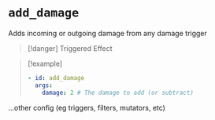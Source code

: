 # `add_damage`

Adds incoming or outgoing damage from any damage trigger

> [!danger] Triggered Effect

> [!example]
>```yaml
>- id: add_damage
>   args:
>     damage: 2 # The damage to add (or subtract)
  ...other config (eg triggers, filters, mutators, etc)
